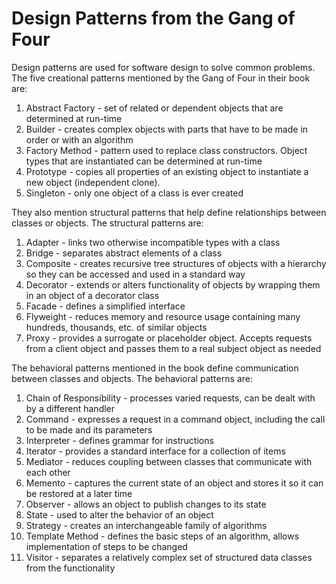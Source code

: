 # Design Patterns from the Gang of Four

Design patterns are used for software design to solve common problems. The five creational patterns mentioned by the Gang of Four in their book are: 
1. Abstract Factory - set of related or dependent objects that are determined at run-time
2. Builder - creates complex objects with parts that have to be made in order or with an algorithm
3. Factory Method - pattern used to replace class constructors. Object types that are instantiated can be determined at run-time
4. Prototype - copies all properties of an existing object to instantiate a new object (independent clone). 
5. Singleton - only one object of a class is ever created 

They also mention structural patterns that help define relationships between classes or objects. The structural patterns are:
1. Adapter - links two otherwise incompatible types with a class 
2. Bridge - separates abstract elements of a class
3. Composite - creates recursive tree structures of objects with a hierarchy so they can be accessed and used in a standard way
4. Decorator - extends or alters functionality of objects by wrapping them in an object of a decorator class
5. Facade - defines a simplified interface
6. Flyweight - reduces memory and resource usage containing many hundreds, thousands, etc. of similar objects
7. Proxy - provides a surrogate or placeholder object. Accepts requests from a client object and passes them to a real subject object as needed

The behavioral patterns mentioned in the book define communication between classes and objects. The behavioral patterns are:
1. Chain of Responsibility - processes varied requests, can be dealt with by a different handler
2. Command - expresses a request in a command object, including the call to be made and its parameters
3. Interpreter - defines grammar for instructions
4. Iterator - provides a standard interface for a collection of items
5. Mediator - reduces coupling between classes that communicate with each other
6. Memento - captures the current state of an object and stores it so it can be restored at a later time
7. Observer - allows an object to publish changes to its state
8. State - used to alter the behavior of an object 
9. Strategy - creates an interchangeable family of algorithms
10. Template Method - defines the basic steps of an algorithm, allows implementation of steps to be changed
11. Visitor - separates a relatively complex set of structured data classes from the functionality